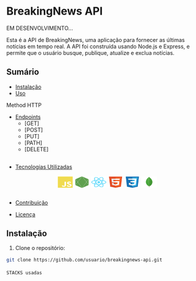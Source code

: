 
# BreakingNews API


EM DESENVOLVIMENTO...

Esta é a API de BreakingNews, uma aplicação para fornecer as últimas notícias em tempo real. 
A API foi construída usando Node.js e Express, e permite que o usuário busque, publique, atualize e exclua notícias.

## Sumário

- [Instalação](#instalação)
- [Uso](#uso)

Method HTTP

- [Endpoints](#endpoints)
  - [GET]
  - [POST]
  - [PUT]
  - [PATH]
  - [DELETE]
##
- [Tecnologias Utilizadas](#tecnologias-utilizadas)
        <div style="display: inline_block; align: center"><br>
    <center>
    <img align="center" alt="esbdev-Js" height="30" width="40" src="https://raw.githubusercontent.com/devicons/devicon/master/icons/javascript/javascript-plain.svg">
    <img align="center" alt="esbdev-Node" height="30" width="40" src="https://raw.githubusercontent.com/devicons/devicon/master/icons/nodejs/nodejs-plain.svg">
    <img align="center" alt="esbdev-React" height="30" width="40" src="https://raw.githubusercontent.com/devicons/devicon/master/icons/react/react-original.svg">
    <img align="center" alt="esbdev-HTML" height="30" width="40" src="https://raw.githubusercontent.com/devicons/devicon/master/icons/html5/html5-original.svg">
    <img align="center" alt="esbdev-CSS" height="30" width="40" src="https://raw.githubusercontent.com/devicons/devicon/master/icons/css3/css3-original.svg">
    <img align="center" alt="esbdev-MongoDB" height="30" width="40" src="https://raw.githubusercontent.com/devicons/devicon/master/icons/mongodb/mongodb-original.svg">
    </center>
    </div>

##

- [Contribuição](#contribuição)

- [Licença](#licença)

## Instalação

1. Clone o repositório:

```bash
git clone https://github.com/usuario/breakingnews-api.git

STACKS usadas
